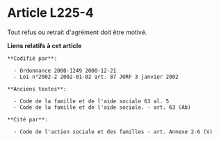 # Article L225-4

Tout refus ou retrait d'agrément doit être motivé.

**Liens relatifs à cet article**

	**Codifié par**:

	  - Ordonnance 2000-1249 2000-12-21
	  - Loi n°2002-2 2002-01-02 art. 87 JORF 3 janvier 2002

	**Anciens textes**:

	  - Code de la famille et de l'aide sociale 63 al. 5
	  - Code de la famille et de l'aide sociale. - art. 63 (Ab)

	**Cité par**:

	  - Code de l'action sociale et des familles - art. Annexe 2-6 (V)
